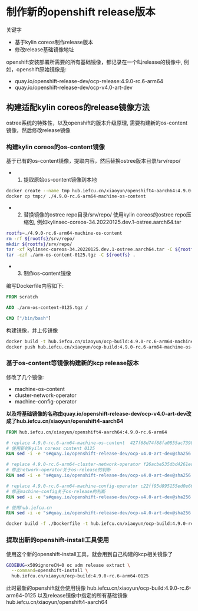 # 制作新的openshift release版本

关键字
* 基于kylin coreos制作release版本
* 修改release基础镜像地址

openshift安装部署所需要的所有基础镜像，都记录在一个叫release的镜像中,
例如，openshift原始镜像是:
* quay.io/openshift-release-dev/ocp-release:4.9.0-rc.6-arm64
* quay.io/openshift-release-dev/ocp-v4.0-art-dev

## 构建适配kylin coreos的release镜像方法

ostree系统的特殊性，以及openshift的版本升级原理,
需要构建新的os-content镜像，然后修改release镜像

### 构建kylin coreos的os-content镜像

基于已有的os-content镜像，提取内容，然后替换ostree版本目录/srv/repo/

* 1. 提取原始os-content镜像到本地

```bash
docker create --name tmp hub.iefcu.cn/xiaoyun/openshift4-aarch64:4.9.0-rc.6-arm64-machine-os-content
docker cp tmp:/ ./4.9.0-rc.6-arm64-machine-os-content
```

* 2. 替换镜像的ostree repo目录/srv/repo/
使用kylin coreos的ostree repo压缩包, 例如kylinsec-coreos-34.20220125.dev.1-ostree.aarch64.tar
```bash
rootfs=./4.9.0-rc.6-arm64-machine-os-content
rm -rf ${rootfs}/srv/repo/
mkdir ${rootfs}/srv/repo/
tar -xf kylinsec-coreos-34.20220125.dev.1-ostree.aarch64.tar -C ${rootfs}
tar -czf ./arm-os-content-0125.tgz -C ${rootfs} .
```

* 3. 制作os-content镜像

编写Dockerfile内容如下:
```dockerfile
FROM scratch

ADD ./arm-os-content-0125.tgz /

CMD ["/bin/bash"]
```

构建镜像，并上传镜像
```bash
docker build -t hub.iefcu.cn/xiaoyun/ocp-build:4.9.0-rc.6-arm64-machine-os-content-0125 .
docker push hub.iefcu.cn/xiaoyun/ocp-build:4.9.0-rc.6-arm64-machine-os-content-0125
```


### 基于os-content等镜像构建新的kcp release版本

修改了几个镜像:
* machine-os-content
* cluster-network-operator
* machine-config-operator

**以及将基础镜像的名称由quay.io/openshift-release-dev/ocp-v4.0-art-dev改成了hub.iefcu.cn/xiaoyun/openshift4-aarch64**

```dockerfile
FROM hub.iefcu.cn/xiaoyun/openshift4-aarch64:4.9.0-rc.6-arm64

# replace 4.9.0-rc.6-arm64-machine-os-content  427f68d74f88fa0855ac7398ed61f64b407e8961fe25c31d16286efbabb50adb
# 使用新的kyiln coreos content 0125
RUN sed -i -e "s#quay.io/openshift-release-dev/ocp-v4.0-art-dev@sha256:427f68d74f88fa0855ac7398ed61f64b407e8961fe25c31d16286efbabb50adb#hub.iefcu.cn/xiaoyun/ocp-build@sha256:261b0f94eccd2def621d94431854a36b167b860878da6b06995c11a8aa71d8e5#g" /release-manifests/*

# replace 4.9.0-rc.6-arm64-cluster-network-operator f26acbe535dbd4261ed152bfeb66e4a0cac122caa6860f6a31e7a6774d61e8e5
# 修正network-operator关于os-release的判断
RUN sed -i -e "s#quay.io/openshift-release-dev/ocp-v4.0-art-dev@sha256:f26acbe535dbd4261ed152bfeb66e4a0cac122caa6860f6a31e7a6774d61e8e5#hub.iefcu.cn/xiaoyun/ocp-build@sha256:3e1f31c63d58d6ddb976ee3769ada8ffaa958a7ef658698596e714c2a3be7dc2#g" /release-manifests/*

# replace 4.9.0-rc.6-arm64-machine-config-operator c22ff95d895155ed0e66d703409e6e803dac516b60cec03f819b02f8f99c8c22
# 修正machine-config关于os-release的判断
RUN sed -i -e "s#quay.io/openshift-release-dev/ocp-v4.0-art-dev@sha256:c22ff95d895155ed0e66d703409e6e803dac516b60cec03f819b02f8f99c8c22#hub.iefcu.cn/xiaoyun/ocp-build@sha256:b545afac322248a902e5b645d7c10c3bc841af1f898209a1c198e3cc34dbe889#g" /release-manifests/*

# 使用hub.iefcu.cn
RUN sed -i -e "s#quay.io/openshift-release-dev/ocp-v4.0-art-dev@sha256:#hub.iefcu.cn/xiaoyun/openshift4-aarch64@sha256:#g" /release-manifests/*
```

```bash
docker build -f ./Dockerfile -t hub.iefcu.cn/xiaoyun/ocp-build:4.9.0-rc.6-arm64-0125 .
```

### 提取出新的openshift-install工具使用

使用这个新的openshift-install工具，就会用到自己构建的kcp相关镜像了

```bash
GODEBUG=x509ignoreCN=0 oc adm release extract \
  --command=openshift-install \
  hub.iefcu.cn/xiaoyun/ocp-build:4.9.0-rc.6-arm64-0125
```

此时最新的openshift就会使用镜像 hub.iefcu.cn/xiaoyun/ocp-build:4.9.0-rc.6-arm64-0125
以及release镜像中指定的所有基础镜像 hub.iefcu.cn/xiaoyun/openshift4-aarch64

